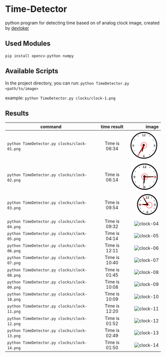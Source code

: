# Time-Detector
python program for detecting time based on of analog clock image, created by [devloker](https://luxury-sfogliatella-401600.netlify.app/)

## Used Modules
`pip install opencv-python numpy`

## Available Scripts
In the project directory, you can run:
`python TimeDetector.py <path/to/image>`

example:
`python TimeDetector.py clocks/clock-1.png`

## Results

| command        | time result           | image  |
| ------------- |:-------------:| -----:|
| `python TimeDetector.py clocks/clock-01.png` | Time is 06:34 | ![clock-01](https://github.com/DEVLOKER/Time-Detector/blob/main/results/clock-01.png?raw=true "Time is 06:34") |
| `python TimeDetector.py clocks/clock-02.png` | Time is 06:14 | ![clock-02](https://github.com/DEVLOKER/Time-Detector/blob/main/results/clock-02.png?raw=true "Time is 06:14") |
| `python TimeDetector.py clocks/clock-03.png` | Time is 09:54 | ![clock-03](https://github.com/DEVLOKER/Time-Detector/blob/main/results/clock-03.png?raw=true "Time is 09:54") |
| `python TimeDetector.py clocks/clock-04.png` | Time is 09:32 | ![clock-04](https://github.com/DEVLOKER/Time-Detector/blob/main/results/clock-04.png?raw=true "Time is 09:32") |
| `python TimeDetector.py clocks/clock-05.png` | Time is 04:14 | ![clock-05](https://github.com/DEVLOKER/Time-Detector/blob/main/results/clock-05.png?raw=true "Time is 04:14") |
| `python TimeDetector.py clocks/clock-06.png` | Time is 12:11 | ![clock-06](https://github.com/DEVLOKER/Time-Detector/blob/main/results/clock-06.png?raw=true "Time is 12:11") |
| `python TimeDetector.py clocks/clock-07.png` | Time is 10:40 | ![clock-07](https://github.com/DEVLOKER/Time-Detector/blob/main/results/clock-07.png?raw=true "Time is 10:40") |
| `python TimeDetector.py clocks/clock-08.png` | Time is 01:45 | ![clock-08](https://github.com/DEVLOKER/Time-Detector/blob/main/results/clock-08.png?raw=true "Time is 01:45") |
| `python TimeDetector.py clocks/clock-09.png` | Time is 10:08 | ![clock-09](https://github.com/DEVLOKER/Time-Detector/blob/main/results/clock-09.png?raw=true "Time is 10:08") |
| `python TimeDetector.py clocks/clock-10.png` | Time is 10:09 | ![clock-10](https://github.com/DEVLOKER/Time-Detector/blob/main/results/clock-10.png?raw=true "Time is 10:09") |
| `python TimeDetector.py clocks/clock-11.png` | Time is 12:20 | ![clock-11](https://github.com/DEVLOKER/Time-Detector/blob/main/results/clock-11.png?raw=true "Time is 12:20") |
| `python TimeDetector.py clocks/clock-12.png` | Time is 01:52 | ![clock-12](https://github.com/DEVLOKER/Time-Detector/blob/main/results/clock-12.png?raw=true "Time is 01:52") |
| `python TimeDetector.py clocks/clock-13.png` | Time is 02:49 | ![clock-13](https://github.com/DEVLOKER/Time-Detector/blob/main/results/clock-13.png?raw=true "Time is 02:49") |
| `python TimeDetector.py clocks/clock-14.png` | Time is 01:50 | ![clock-14](https://github.com/DEVLOKER/Time-Detector/blob/main/results/clock-14.png?raw=true "Time is 01:50") |
